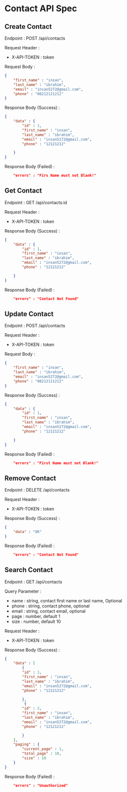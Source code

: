 # Contact API Spec

## Create Contact

Endpoint : POST /api/contacts

Request Header : 
- X-API-TOKEN : token

Request Body : 

```json
{
    "first_name" : "insan",
    "last_name" : "ibrahim",
    "email" : "insan5272@gmail.com",
    "phone" : "08212121212"
}
```

Response Body (Success) : 

```json
{
    "data" : {
        "id" : 1,
        "first_name" : "insan",
        "last_name" : "ibrahim",
        "email" : "insan5272@gmail.com",
        "phone" : "12121212"

    }
}
```

Response Body (Failed) : 

```json
    "errors" : "Firs Name must not Blank!"
```

## Get Contact

Endpoint : GET /api/contacts:id

Request Header : 
- X-API-TOKEN : token


Response Body (Success) : 

```json
{
    "data" : {
        "id" : 1,
        "first_name" : "insan",
        "last_name" : "ibrahim",
        "email" : "insan5272@gmail.com",
        "phone" : "12121212"

    }
}
```

Response Body (Failed) : 

```json
    "errors" : "Contact Not Found"
```


## Update Contact

Endpoint : POST /api/contacts

Request Header : 
- X-API-TOKEN : token

Request Body : 

```json
{
    "first_name" : "insan",
    "last_name" : "ibrahim",
    "email" : "insan5272@gmail.com",
    "phone" : "08212121212"
}
```

Response Body (Success) : 

```json
{
    "data" : {
        "id" : 1,
        "first_name" : "insan",
        "last_name" : "ibrahim",
        "email" : "insan5272@gmail.com",
        "phone" : "12121212"

    }
}
```

Response Body (Failed) : 

```json
    "errors" : "First Name must not Blank!"
```

## Remove Contact

Endpoint : DELETE /api/contacts

Request Header : 
- X-API-TOKEN : token


Response Body (Success) : 

```json
{
    "data" : "OK"
}
```

Response Body (Failed) : 

```json
    "errors" : "Contact Not Found"
```

## Search Contact

Endpoint : GET /api/contacts

Query Parameter : 
- name : string, contact  first name or last name, Optional
- phone : string, contact phone, optional
- email : string, contact email, optional
- page : number, default 1
- size : number, default 10


Request Header : 
- X-API-TOKEN : token


Response Body (Success) : 

```json
{
    "data" : [
        {
        "id" : 1,
        "first_name" : "insan",
        "last_name" : "ibrahim",
        "email" : "insan5272@gmail.com",
        "phone" : "12121212"

        },
         {
        "id" : 2,
        "first_name" : "insan",
        "last_name" : "ibrahim",
        "email" : "insan5272@gmail.com",
        "phone" : "12121212"

        }
    ],
    "paging" : {
        "current_page" : 1,
        "total_page" : 10,
        "size" : 10
    }
}
```

Response Body (Failed) : 

```json
    "errors" : "Unauthorized"
```
